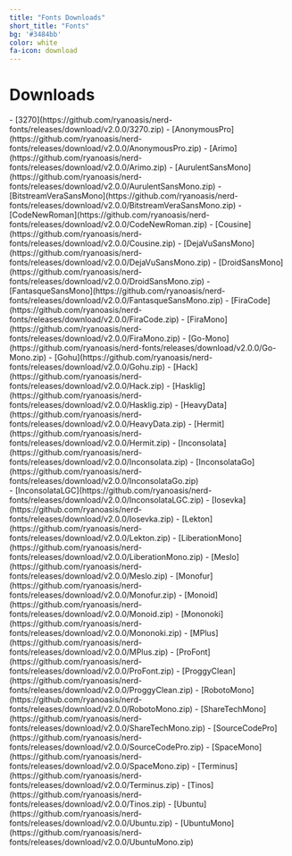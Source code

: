 ```yaml
---
title: "Fonts Downloads"
short_title: "Fonts"
bg: '#3484bb'
color: white
fa-icon: download
---
```


# Downloads

<div class="half column" markdown="1">
- [3270](https://github.com/ryanoasis/nerd-fonts/releases/download/v2.0.0/3270.zip)
- [AnonymousPro](https://github.com/ryanoasis/nerd-fonts/releases/download/v2.0.0/AnonymousPro.zip)
- [Arimo](https://github.com/ryanoasis/nerd-fonts/releases/download/v2.0.0/Arimo.zip)
- [AurulentSansMono](https://github.com/ryanoasis/nerd-fonts/releases/download/v2.0.0/AurulentSansMono.zip)
- [BitstreamVeraSansMono](https://github.com/ryanoasis/nerd-fonts/releases/download/v2.0.0/BitstreamVeraSansMono.zip)
- [CodeNewRoman](https://github.com/ryanoasis/nerd-fonts/releases/download/v2.0.0/CodeNewRoman.zip)
- [Cousine](https://github.com/ryanoasis/nerd-fonts/releases/download/v2.0.0/Cousine.zip)
- [DejaVuSansMono](https://github.com/ryanoasis/nerd-fonts/releases/download/v2.0.0/DejaVuSansMono.zip)
- [DroidSansMono](https://github.com/ryanoasis/nerd-fonts/releases/download/v2.0.0/DroidSansMono.zip)
- [FantasqueSansMono](https://github.com/ryanoasis/nerd-fonts/releases/download/v2.0.0/FantasqueSansMono.zip)
- [FiraCode](https://github.com/ryanoasis/nerd-fonts/releases/download/v2.0.0/FiraCode.zip)
- [FiraMono](https://github.com/ryanoasis/nerd-fonts/releases/download/v2.0.0/FiraMono.zip)
- [Go-Mono](https://github.com/ryanoasis/nerd-fonts/releases/download/v2.0.0/Go-Mono.zip)
- [Gohu](https://github.com/ryanoasis/nerd-fonts/releases/download/v2.0.0/Gohu.zip)
- [Hack](https://github.com/ryanoasis/nerd-fonts/releases/download/v2.0.0/Hack.zip)
- [Hasklig](https://github.com/ryanoasis/nerd-fonts/releases/download/v2.0.0/Hasklig.zip)
- [HeavyData](https://github.com/ryanoasis/nerd-fonts/releases/download/v2.0.0/HeavyData.zip)
- [Hermit](https://github.com/ryanoasis/nerd-fonts/releases/download/v2.0.0/Hermit.zip)
- [Inconsolata](https://github.com/ryanoasis/nerd-fonts/releases/download/v2.0.0/Inconsolata.zip)
- [InconsolataGo](https://github.com/ryanoasis/nerd-fonts/releases/download/v2.0.0/InconsolataGo.zip)
</div>
<div class="half column" markdown="1">
- [InconsolataLGC](https://github.com/ryanoasis/nerd-fonts/releases/download/v2.0.0/InconsolataLGC.zip)
- [Iosevka](https://github.com/ryanoasis/nerd-fonts/releases/download/v2.0.0/Iosevka.zip)
- [Lekton](https://github.com/ryanoasis/nerd-fonts/releases/download/v2.0.0/Lekton.zip)
- [LiberationMono](https://github.com/ryanoasis/nerd-fonts/releases/download/v2.0.0/LiberationMono.zip)
- [Meslo](https://github.com/ryanoasis/nerd-fonts/releases/download/v2.0.0/Meslo.zip)
- [Monofur](https://github.com/ryanoasis/nerd-fonts/releases/download/v2.0.0/Monofur.zip)
- [Monoid](https://github.com/ryanoasis/nerd-fonts/releases/download/v2.0.0/Monoid.zip)
- [Mononoki](https://github.com/ryanoasis/nerd-fonts/releases/download/v2.0.0/Mononoki.zip)
- [MPlus](https://github.com/ryanoasis/nerd-fonts/releases/download/v2.0.0/MPlus.zip)
- [ProFont](https://github.com/ryanoasis/nerd-fonts/releases/download/v2.0.0/ProFont.zip)
- [ProggyClean](https://github.com/ryanoasis/nerd-fonts/releases/download/v2.0.0/ProggyClean.zip)
- [RobotoMono](https://github.com/ryanoasis/nerd-fonts/releases/download/v2.0.0/RobotoMono.zip)
- [ShareTechMono](https://github.com/ryanoasis/nerd-fonts/releases/download/v2.0.0/ShareTechMono.zip)
- [SourceCodePro](https://github.com/ryanoasis/nerd-fonts/releases/download/v2.0.0/SourceCodePro.zip)
- [SpaceMono](https://github.com/ryanoasis/nerd-fonts/releases/download/v2.0.0/SpaceMono.zip)
- [Terminus](https://github.com/ryanoasis/nerd-fonts/releases/download/v2.0.0/Terminus.zip)
- [Tinos](https://github.com/ryanoasis/nerd-fonts/releases/download/v2.0.0/Tinos.zip)
- [Ubuntu](https://github.com/ryanoasis/nerd-fonts/releases/download/v2.0.0/Ubuntu.zip)
- [UbuntuMono](https://github.com/ryanoasis/nerd-fonts/releases/download/v2.0.0/UbuntuMono.zip)
</div>

